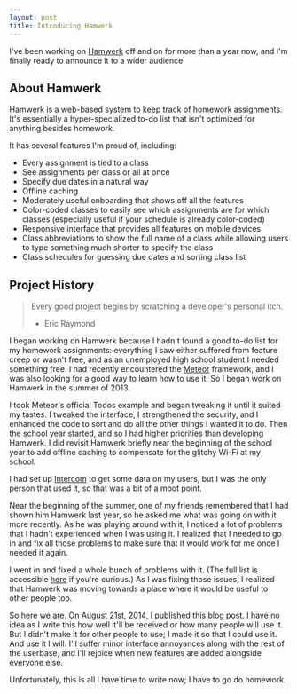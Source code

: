 ```yaml
---
layout: post
title: Introducing Hamwerk
---
```

I've been working on [Hamwerk](http://hamwerk.meteor.com) off and on for more than
a year now, and I'm finally ready to announce it to a wider audience.

## About Hamwerk
Hamwerk is a web-based system to keep track of homework assignments.  It's essentially
a hyper-specialized to-do list that isn't optimized for anything besides homework.

It has several features I'm proud of, including:

 * Every assignment is tied to a class
 * See assignments per class or all at once
 * Specify due dates in a natural way
 * Offline caching
 * Moderately useful onboarding that shows off all the features
 * Color-coded classes to easily see which assignments are for which classes
     (especially useful if your schedule is already color-coded)
 * Responsive interface that provides all features on mobile devices
 * Class abbreviations to show the full name of a class while allowing users
     to type something much shorter to specify the class
 * Class schedules for guessing due dates and sorting class list

## Project History
> Every good project begins by scratching a developer's personal itch.
>
> - Eric Raymond

I began working on Hamwerk because I hadn't found a good to-do list for my homework
assignments: everything I saw either suffered from feature creep or wasn't free,
and as an unemployed high school student I needed something free.  I had recently
encountered the [Meteor](http://meteor.com) framework, and I was also looking for a
good way to learn how to use it.  So I began work on Hamwerk in the summer of 2013.

I took Meteor's official Todos example and began tweaking it until it suited my
tastes.  I tweaked the interface, I strengthened the security, and I enhanced the
code to sort and do all the other things I wanted it to do.  Then the school year
started, and so I had higher priorities than developing Hamwerk.  I did revisit
Hamwerk briefly near the beginning of the school year to add offline caching to
compensate for the glitchy Wi-Fi at my school.

I had set up [Intercom](http://intercom.io) to get some data on my users, but I was
the only person that used it, so that was a bit of a moot point.

Near the beginning of the summer, one of my friends remembered that I had shown him
Hamwerk last year, so he asked me what was going on with it more recently.  As he was
playing around with it, I noticed a lot of problems that I hadn't experienced when I
was using it.  I realized that I needed to go in and fix all those problems to make
sure that it would work for me once I needed it again.

I went in and fixed a whole bunch of problems with it.  (The full list is accessible
[here](http://github.com/mathphreak/hamwerk/issues?q=is%3Aissue+is%3Aclosed+sort%3Acreated-asc)
if you're curious.)  As I was fixing those issues, I realized that Hamwerk was moving
towards a place where it would be useful to other people too.

So here we are.  On August 21st, 2014, I published this blog post.  I have no idea
as I write this how well it'll be received or how many people will use it.  But I
didn't make it for other people to use; I made it so that I could use it.  And use
it I will.  I'll suffer minor interface annoyances along with the rest of the userbase,
and I'll rejoice when new features are added alongside everyone else.

Unfortunately, this is all I have time to write now; I have to go do homework.
